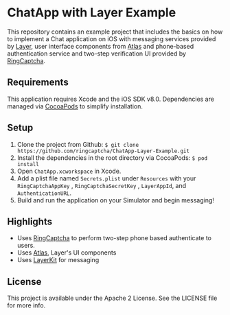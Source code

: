 # ChatApp with Layer Example

This repository contains an example project that includes the basics on how to implement a Chat application on iOS with messaging services provided by [Layer](https://layer.com), user interface components from [Atlas](https://github.com/layerhq/Atlas-iOS) and phone-based authentication service and two-step verification UI provided by [RingCaptcha](http://ringcaptcha.com).

## Requirements

This application requires Xcode and the iOS SDK v8.0. Dependencies are managed via [CocoaPods](http://cocoapods.org/) to simplify installation.

## Setup

1. Clone the project from Github: `$ git clone https://github.com/ringcaptcha/ChatApp-Layer-Example.git`
2. Install the dependencies in the root directory via CocoaPods: `$ pod install`
3. Open `ChatApp.xcworkspace` in Xcode.
4. Add a plist file named `Secrets.plist` under `Resources` with your `RingCaptchaAppKey` , `RingCaptchaSecretKey` , `LayerAppId`, and `AuthenticationURL`.
5. Build and run the application on your Simulator and begin messaging!

## Highlights

* Uses [RingCaptcha](https://github.com/ringcaptcha/ringcaptcha-ios) to perform two-step phone based authenticate to users.
* Uses [Atlas](https://atlas.layer.com), Layer's UI components
* Uses [LayerKit](https://layer.com) for messaging

## License

This project is available under the Apache 2 License. See the LICENSE file for more info.